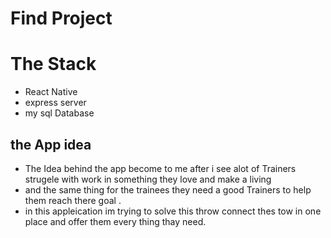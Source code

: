 # Find Project

# The Stack
- React Native
- express server 
- my sql Database

## the App idea
- The Idea behind the app become to me after i see alot of  Trainers strugele with work in something they love and make a living
- and the same thing for the trainees they need a good Trainers to help them reach there goal .
- in this appleication im trying to solve this throw connect thes tow in one place and offer them every thing thay need.

 


